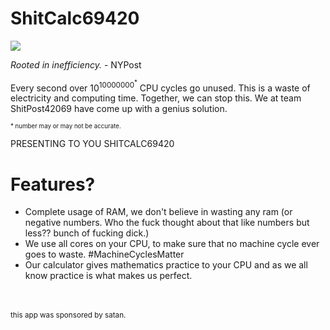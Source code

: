 # ShitCalc69420
<img src="https://img.shields.io/badge/YES-WE%20KNOW%20THIS%20IS%20UNGODLY-green">


_Rooted in inefficiency._ - NYPost

Every second over 10<sup>10000000<sup>*</sup></sup> CPU cycles go unused. This is a waste of electricity and computing time. Together, we can stop this. We at team ShitPost42069 have come up with a genius solution.

<sub><sub>* number may or may not be accurate.</sub><sub>

PRESENTING TO YOU SHITCALC69420 

# Features?

- Complete usage of RAM, we don't believe in wasting any ram (or negative numbers. Who the fuck thought about that like numbers but less?? bunch of fucking dick.)<br>
- We use all cores on your CPU, to make sure that no machine cycle ever goes to waste. #MachineCyclesMatter<br>
- Our calculator gives mathematics practice to your CPU and as we all know practice is what makes us perfect.<br>
<br>
<br>
<sub>this app was sponsored by satan.</sub>
